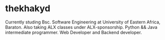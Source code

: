# thekhakyd

Currently studing Bsc. Software Engineering at University of Eastern Africa, Baraton.
Also taking ALX classes under ALX-sponsorship.
Python && Java intermediate programmer.
Web Developer and Backend developer.
